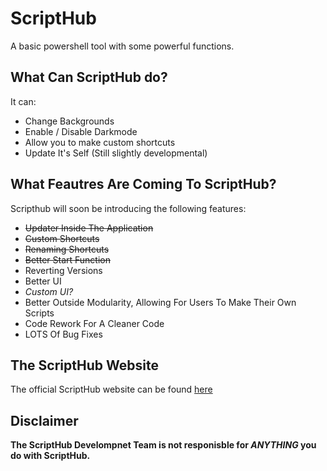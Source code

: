 # ScriptHub

A basic powershell tool with some powerful functions.

## What Can ScriptHub do?

It can:
- Change Backgrounds
- Enable / Disable Darkmode
- Allow you to make custom shortcuts
- Update It's Self (Still slightly developmental)

## What Feautres Are Coming To ScriptHub?

Scripthub will soon be introducing the following features:

- ~~Updater Inside The Application~~
- ~~Custom Shortcuts~~
- ~~Renaming Shortcuts~~
- ~~Better Start Function~~
- Reverting Versions
- Better UI
- *Custom UI?*
- Better Outside Modularity, Allowing For Users To Make Their Own Scripts
- Code Rework For A Cleaner Code
- LOTS Of Bug Fixes

## The ScriptHub Website

The official ScriptHub website can be found [here](https://sites.google.com/students.ocps.net/ScriptHub)

## Disclaimer

**The ScriptHub Develompnet Team is not responisble for *ANYTHING* you do with ScriptHub.**
